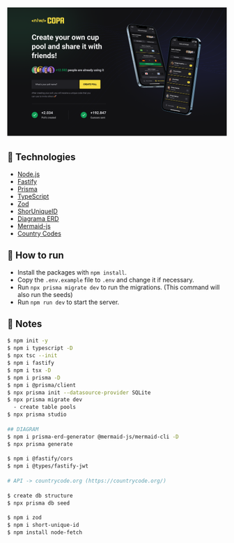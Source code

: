 <h1 align="center">
  <img alt="CupPoll2022" title="DATABASE_URL=file:./dev.db" src="../.github/Web.png" width="700px" />
</h1>

## :rocket: Technologies

- [Node.js](https://nodejs.org/en/)
- [Fastify](https://www.fastify.io/docs/latest/Guides/Getting-Started/)
- [Prisma](https://www.prisma.io/)
- [TypeScript](https://www.typescriptlang.org/)
- [Zod](https://www.npmjs.com/package/zod)
- [ShorUniqueID](https://www.npmjs.com/package/short-unique-id)
- [Diagrama ERD](https://www.npmjs.com/package/prisma-erd-generator/)
- [Mermaid-js](https://mermaid-js.github.io/mermaid/#/)
- [Country Codes](https://countrycode.org/)

## 🚀 How to run

- Install the packages with `npm install`.
- Copy the `.env.example` file to `.env` and change it if necessary.
- Run `npx prisma migrate dev` to run the migrations. (This command will also run the seeds)
- Run `npm run dev` to start the server.

## 📝 Notes

```bash
$ npm init -y
$ npm i typescript -D
$ npx tsc --init
$ npm i fastify
$ npm i tsx -D
$ npm i prisma -D
$ npm i @prisma/client
$ npx prisma init --datasource-provider SQLite
$ npx prisma migrate dev
  - create table pools
$ npx prisma studio

## DIAGRAM
$ npm i prisma-erd-generator @mermaid-js/mermaid-cli -D
$ npx prisma generate

$ npm i @fastify/cors
$ npm i @types/fastify-jwt

# API -> countrycode.org (https://countrycode.org/)

$ create db structure
$ npx prisma db seed

$ npm i zod
$ npm i short-unique-id
$ npm install node-fetch
```
